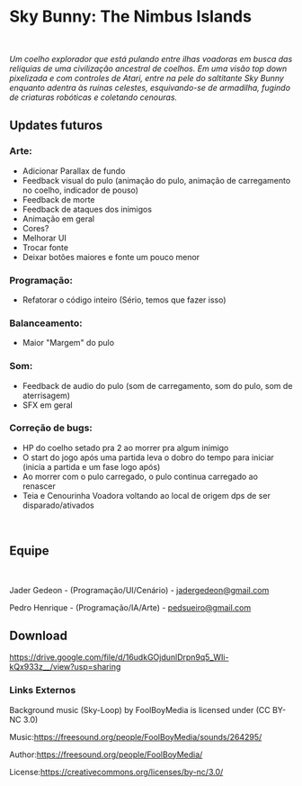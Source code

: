 # Sky Bunny: The Nimbus Islands

<br>

_Um coelho explorador que está pulando entre ilhas voadoras em busca das_
_relíquias de uma civilização ancestral de coelhos. Em uma visão top down pixelizada e_
_com controles de Atari, entre na pele do saltitante Sky Bunny enquanto adentra às_
_ruínas celestes, esquivando-se de armadilha, fugindo de criaturas robóticas e_
_coletando cenouras._


## Updates futuros
### Arte:
   * Adicionar Parallax de fundo
   * Feedback visual do pulo (animação do pulo, animação de carregamento no coelho, indicador de pouso)
   * Feedback de morte
   * Feedback de ataques dos inimigos
   * Animação em geral
   * Cores?
   * Melhorar UI
   * Trocar fonte
   * Deixar botões maiores e fonte um pouco menor
   
### Programação:
   * Refatorar o código inteiro (Sério, temos que fazer isso)
   
### Balanceamento:
   * Maior "Margem" do pulo
   
### Som:
   * Feedback de audio do pulo (som de carregamento, som do pulo, som de aterrisagem)
   * SFX em geral

### Correção de bugs:
   * HP do coelho setado pra 2 ao morrer pra algum inimigo
   * O start do jogo após uma partida leva o dobro do tempo para iniciar (inicia a partida e um fase logo após)
   * Ao morrer com o pulo carregado, o pulo continua carregado ao renascer
   * Teia e Cenourinha Voadora voltando ao local de origem dps de ser disparado/ativados

<br>


## Equipe
<br>

Jader Gedeon - (Programação/UI/Cenário) - jadergedeon@gmail.com

Pedro Henrique - (Programação/IA/Arte) - pedsueiro@gmail.com

## Download

https://drive.google.com/file/d/16udkGOjdunlDrpn9q5_WIi-kQx933z__/view?usp=sharing
<br/>


### Links Externos
Background music (Sky-Loop) by FoolBoyMedia is licensed under (CC BY-NC 3.0)

Music:https://freesound.org/people/FoolBoyMedia/sounds/264295/

Author:https://freesound.org/people/FoolBoyMedia/

License:https://creativecommons.org/licenses/by-nc/3.0/

